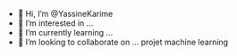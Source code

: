- 👋 Hi, I’m @YassineKarime
- 👀 I’m interested in ...
- 🌱 I’m currently learning ...
- 💞️ I’m looking to collaborate on ...
projet machine learning
